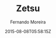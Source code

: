 ---
title: "Zetsu"
github: https://github.com/nandomoreirame/zetsu
demo: https://nandomoreirame.github.io/zetsu/
author: Fernando Moreira
draft: true
ssg:
  - Jekyll
cms:
  - No Cms
date: 2015-08-08T05:58:15Z
github_branch: master
---